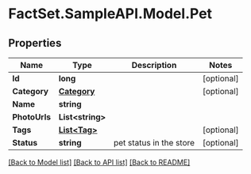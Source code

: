 # FactSet.SampleAPI.Model.Pet
## Properties

Name | Type | Description | Notes
------------ | ------------- | ------------- | -------------
**Id** | **long** |  | [optional] 
**Category** | [**Category**](Category.md) |  | [optional] 
**Name** | **string** |  | 
**PhotoUrls** | **List&lt;string&gt;** |  | 
**Tags** | [**List&lt;Tag&gt;**](Tag.md) |  | [optional] 
**Status** | **string** | pet status in the store | [optional] 

[[Back to Model list]](../README.md#documentation-for-models) [[Back to API list]](../README.md#documentation-for-api-endpoints) [[Back to README]](../README.md)


